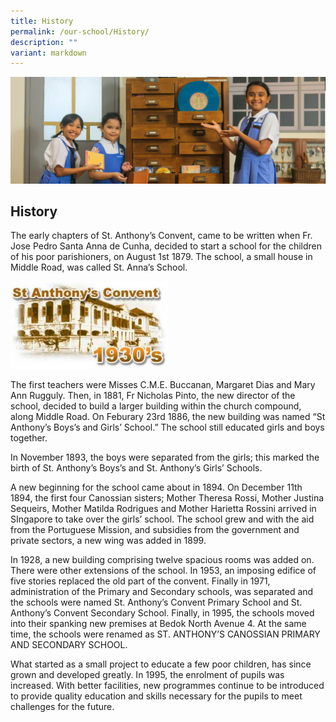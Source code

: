 ```yaml
---
title: History
permalink: /our-school/History/
description: ""
variant: markdown
---
```

![](/images/Banners/banner_ourschool__2_.jpg)
##  History
 
The early chapters of St. Anthony’s Convent, came to be written when Fr. Jose Pedro Santa Anna de Cunha, decided to start a school for the children of his poor parishioners, on August 1st 1879. The school, a small house in Middle Road, was called St. Anna’s School.

<img src="/images/History.jpeg" style="width:50%">


The first teachers were Misses C.M.E. Buccanan, Margaret Dias and Mary Ann Rugguly. Then, in 1881, Fr Nicholas Pinto, the new director of the school, decided to build a larger building within the church compound, along Middle Road. On Feburary 23rd 1886, the new building was named “St Anthony’s Boys’s and Girls’ School.” The school still educated girls and boys together.

In November 1893, the boys were separated from the girls; this marked the birth of St. Anthony’s Boys’s and St. Anthony’s Girls’ Schools.

A new beginning for the school came about in 1894. On December 11th 1894, the first four Canossian sisters; Mother Theresa Rossi, Mother Justina Sequeirs, Mother Matilda Rodrigues and Mother Harietta Rossini arrived in SIngapore to take over the girls’ school. The school grew and with the aid from the Portuguese Mission, and subsidies from the government and private sectors, a new wing was added in 1899.

In 1928, a new building comprising twelve spacious rooms was added on. There were other extensions of the school. In 1953, an imposing edifice of five stories replaced the old part of the convent. Finally in 1971, administration of the Primary and Secondary schools, was separated and the schools were named St. Anthony’s Convent Primary School and St. Anthony’s Convent Secondary School. Finally, in 1995, the schools moved into their spanking new premises at Bedok North Avenue 4. At the same time, the schools were renamed as ST. ANTHONY’S CANOSSIAN PRIMARY AND SECONDARY SCHOOL.

What started as a small project to educate a few poor children, has since grown and developed greatly. In 1995, the enrolment of pupils was increased. With better facilities, new programmes continue to be introduced to provide quality education and skills necessary for the pupils to meet challenges for the future.